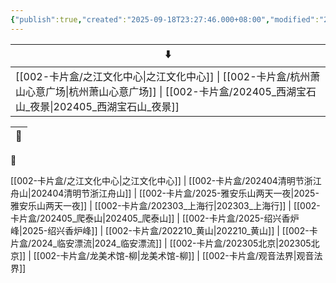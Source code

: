 ```yaml
---
{"publish":true,"created":"2025-09-18T23:27:46.000+08:00","modified":"2025-09-18T23:27:46.000+08:00","cssclasses":""}
---
```





| ⬇️                                                                                                                    |
| --------------------------------------------------------------------------------------------------------------------- |
| [[002-卡片盒/之江文化中心\|之江文化中心]] \| [[002-卡片盒/杭州萧山心意广场\|杭州萧山心意广场]] \| [[002-卡片盒/202405_西湖宝石山_夜景\|202405_西湖宝石山_夜景]] |


| 🔗 |
| -- |


🌴

[[002-卡片盒/之江文化中心\|之江文化中心]] | [[002-卡片盒/202404清明节浙江舟山\|202404清明节浙江舟山]] | [[002-卡片盒/2025-雅安乐山两天一夜\|2025-雅安乐山两天一夜]] | [[002-卡片盒/202303_上海行\|202303_上海行]] | [[002-卡片盒/202405_爬泰山\|202405_爬泰山]] | [[002-卡片盒/2025-绍兴香炉峰\|2025-绍兴香炉峰]] | [[002-卡片盒/202210_黄山\|202210_黄山]] | [[002-卡片盒/2024_临安漂流\|2024_临安漂流]] | [[002-卡片盒/202305北京\|202305北京]] | [[002-卡片盒/龙美术馆-柳\|龙美术馆-柳]] | [[002-卡片盒/观音法界\|观音法界]]